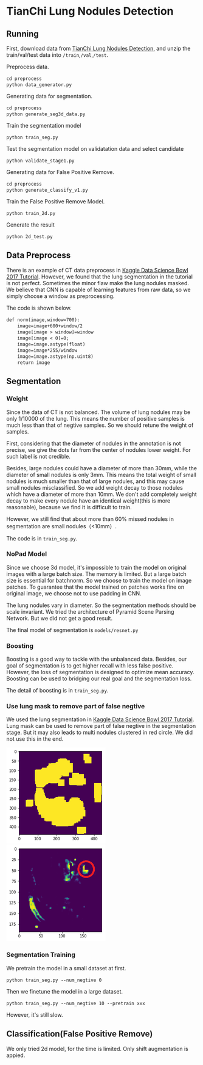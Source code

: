 # TianChi Lung Nodules Detection


## Running

First, download data from [TianChi Lung Nodules Detection](https://tianchi.aliyun.com/competition/information.htm?spm=5176.100067.5678.2.4c5fd3bfI4VSS&raceId=231601), and unzip the train/val/test data into ```/train```,```/val```,```/test```.

Preprocess data.

	cd preprocess
	python data_generator.py

Generating data for segmentation.

	cd preprocess
	python generate_seg3d_data.py

Train the segmentation model

	python train_seg.py

Test the segmentation model on validatation data and select candidate

	python validate_stage1.py

Generating data for False Positive Remove.

	cd preprocess
	python generate_classify_v1.py

Train the False Positive Remove Model.
	
	python train_2d.py

Generate the result
	
	python 2d_test.py


## Data Preprocess
There is an example of CT data preprocess in [Kaggle Data Science Bowl 2017 Tutorial](https://www.kaggle.com/c/data-science-bowl-2017#tutorial). However, we found that the lung segmentation in the tutorial is not perfect. Sometimes the minor flaw make the lung nodules masked. We believe that CNN is capable of learning features from raw data, so we simply choose a window as preprocessing.

The code is shown below. 

	def norm(image,window=700):
		image=image+600+window/2
		image[image > window]=window
		image[image < 0]=0;
		image=image.astype(float)
		image=image*255/window
		image=image.astype(np.uint8)
		return image

## Segmentation 

### Weight 
Since the data of CT is not balanced. The volume of lung nodules may be only 1/10000 of the lung. This means the number of positive samples is much less than that of negtive samples. So we should retune the weight of samples.

First, considering that the diameter of nodules in the annotation is not precise, we give the dots far from the center of nodules lower weight. For such label is not credible.

Besides, large nodules could have a diameter of more than 30mm, while the diameter of small nodules is only 3mm. This means the total weight of small nodules is much smaller than that of large nodules, and this may cause small nodules misclassified. So we add weight decay to those nodules which have a diameter of more than 10mm. We don't add completely weight decay to make every nodule have an identical weight(this is more reasonable), because we find it is difficult to train.

However, we still find that about more than 60% missed nodules in segmentation are small nodules（<10mm）.

The code is in ```train_seg.py```.
### NoPad Model
Since we choose 3d model, it's impossible to  train the model on original images with a large batch size. The memory is limited. But a large batch size is essential for batchnorm. So we choose to train the model on image patches. To guarantee that the model trained on patches works fine on original image, we choose not to use padding in CNN.

The lung nodules vary in diameter. So the segmentation methods should be scale invariant. We tried the architecture of Pyramid Scene Parsing Network. But we did not get a good result.

The final model of segmentation is ```models/resnet.py```
### Boosting 
Boosting is a good way to tackle with the unbalanced data. Besides, our goal of segmentation is to get higher recall with less false positive. However, the loss of segmentation is designed to optimize mean accuracy. Boosting can be used to bridging our real goal and the segmentation loss.

The detail of boosting is in ```train_seg.py```.

### Use lung mask to remove part of false negtive 
We used the lung segmentation in [Kaggle Data Science Bowl 2017 Tutorial](https://www.kaggle.com/c/data-science-bowl-2017#tutorial). Lung mask can be used to remove part of false negtive in the segmentation stage. But it may also leads to multi nodules clustered in red circle. We did not use this in the end.

![MASK](img/4.png)
![PROB](img/3.png)

### Segmentation Training
We pretrain the model in a small dataset at first.

	python train_seg.py --num_negtive 0

Then we finetune the model in a large dataset.

	python train_seg.py --num_negtive 10 --pretrain xxx

However, it's still slow.

## Classification(False Positive Remove)
We only tried 2d model, for the time is limited. Only shift augmentation is appied. 